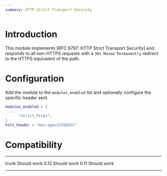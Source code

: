 ```yaml
---
summary: HTTP Strict Transport Security
---
```


# Introduction

This module implements [RFC 6797: HTTP Strict Transport Security] and
responds to all non-HTTPS requests with a `301 Moved Permanently`
redirect to the HTTPS equivalent of the path.

# Configuration

Add the module to the `modules_enabled` list and optionally configure
the specific header sent.

``` lua
modules_enabled = {
  ...
      "strict_https";
}
hsts_header = "max-age=31556952"
```

# Compatibility

  ------- -------------
  trunk   Should work
  0.12    Should work
  0.11    Should work
  ------- -------------
